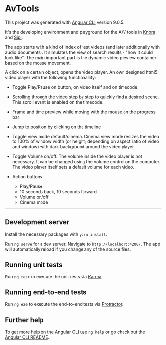 # AvTools

This project was generated with [Angular CLI](https://github.com/angular/angular-cli) version 9.0.5.

It's the developing environment and playground for the A/V tools in [Knora](https://knora.org) and [Sipi](https://sipi.io).

The app starts with a kind of index of test videos (and later additionally with audio documents). It simulates the view of search results - "how it could look like". The main important part is the dynamic video preview container based on the mouse movement.

A click on a certain object, opens the video player. An own designed html5 video player with the following functionallity:

- Toggle Play/Pause on button, on video itself and on timecode.
- Scrolling through the video step by step to quickly find a desired scene. This scroll event is enabled on the timecode.
- Frame and time preview while moving with the mouse on the progress bar
- Jump to position by clicking on the timeline
- Toggle view mode default/cinema. Cinema view mode resizes the video to 100% of window width (or height; depending on aspect ratio of video and window) with dark background around the video player
- Toggle Volume on/off. The volume inside the video player is not necessary. It can be changed using the volume control on the computer. The video player itself sets a default volume for each video.

- Action buttons
  - Play/Pause
  - 10 seconds back, 10 seconds forward
  - Volume on/off
  - Cinema mode

---

## Development server

Install the necessary packages with `yarn install`.

Run `ng serve` for a dev server. Navigate to `http://localhost:4200/`. The app will automatically reload if you change any of the source files.

## Running unit tests

Run `ng test` to execute the unit tests via [Karma](https://karma-runner.github.io).

## Running end-to-end tests

Run `ng e2e` to execute the end-to-end tests via [Protractor](http://www.protractortest.org/).

## Further help

To get more help on the Angular CLI use `ng help` or go check out the [Angular CLI README](https://github.com/angular/angular-cli/blob/master/README.md).
